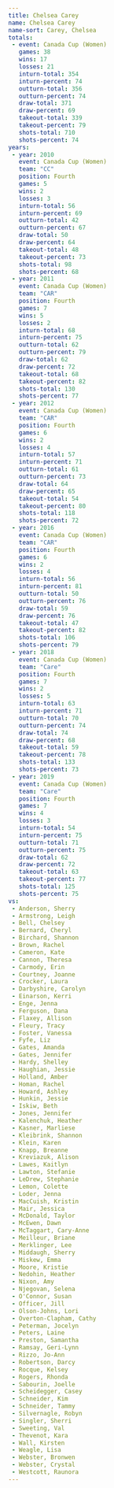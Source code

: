 ```yaml
---
title: Chelsea Carey
name: Chelsea Carey
name-sort: Carey, Chelsea
totals:
 - event: Canada Cup (Women)
   games: 38
   wins: 17
   losses: 21
   inturn-total: 354
   inturn-percent: 74
   outturn-total: 356
   outturn-percent: 74
   draw-total: 371
   draw-percent: 69
   takeout-total: 339
   takeout-percent: 79
   shots-total: 710
   shots-percent: 74
years:
 - year: 2010
   event: Canada Cup (Women)
   team: "CC"
   position: Fourth
   games: 5
   wins: 2
   losses: 3
   inturn-total: 56
   inturn-percent: 69
   outturn-total: 42
   outturn-percent: 67
   draw-total: 50
   draw-percent: 64
   takeout-total: 48
   takeout-percent: 73
   shots-total: 98
   shots-percent: 68
 - year: 2011
   event: Canada Cup (Women)
   team: "CAR"
   position: Fourth
   games: 7
   wins: 5
   losses: 2
   inturn-total: 68
   inturn-percent: 75
   outturn-total: 62
   outturn-percent: 79
   draw-total: 62
   draw-percent: 72
   takeout-total: 68
   takeout-percent: 82
   shots-total: 130
   shots-percent: 77
 - year: 2012
   event: Canada Cup (Women)
   team: "CAR"
   position: Fourth
   games: 6
   wins: 2
   losses: 4
   inturn-total: 57
   inturn-percent: 71
   outturn-total: 61
   outturn-percent: 73
   draw-total: 64
   draw-percent: 65
   takeout-total: 54
   takeout-percent: 80
   shots-total: 118
   shots-percent: 72
 - year: 2016
   event: Canada Cup (Women)
   team: "CAR"
   position: Fourth
   games: 6
   wins: 2
   losses: 4
   inturn-total: 56
   inturn-percent: 81
   outturn-total: 50
   outturn-percent: 76
   draw-total: 59
   draw-percent: 76
   takeout-total: 47
   takeout-percent: 82
   shots-total: 106
   shots-percent: 79
 - year: 2018
   event: Canada Cup (Women)
   team: "Care"
   position: Fourth
   games: 7
   wins: 2
   losses: 5
   inturn-total: 63
   inturn-percent: 71
   outturn-total: 70
   outturn-percent: 74
   draw-total: 74
   draw-percent: 68
   takeout-total: 59
   takeout-percent: 78
   shots-total: 133
   shots-percent: 73
 - year: 2019
   event: Canada Cup (Women)
   team: "Care"
   position: Fourth
   games: 7
   wins: 4
   losses: 3
   inturn-total: 54
   inturn-percent: 75
   outturn-total: 71
   outturn-percent: 75
   draw-total: 62
   draw-percent: 72
   takeout-total: 63
   takeout-percent: 77
   shots-total: 125
   shots-percent: 75
vs:
 - Anderson, Sherry
 - Armstrong, Leigh
 - Bell, Chelsey
 - Bernard, Cheryl
 - Birchard, Shannon
 - Brown, Rachel
 - Cameron, Kate
 - Cannon, Theresa
 - Carmody, Erin
 - Courtney, Joanne
 - Crocker, Laura
 - Darbyshire, Carolyn
 - Einarson, Kerri
 - Enge, Jenna
 - Ferguson, Dana
 - Flaxey, Allison
 - Fleury, Tracy
 - Foster, Vanessa
 - Fyfe, Liz
 - Gates, Amanda
 - Gates, Jennifer
 - Hardy, Shelley
 - Haughian, Jessie
 - Holland, Amber
 - Homan, Rachel
 - Howard, Ashley
 - Hunkin, Jessie
 - Iskiw, Beth
 - Jones, Jennifer
 - Kalenchuk, Heather
 - Kasner, Marliese
 - Kleibrink, Shannon
 - Klein, Karen
 - Knapp, Breanne
 - Kreviazuk, Alison
 - Lawes, Kaitlyn
 - Lawton, Stefanie
 - LeDrew, Stephanie
 - Lemon, Colette
 - Loder, Jenna
 - MacCuish, Kristin
 - Mair, Jessica
 - McDonald, Taylor
 - McEwen, Dawn
 - McTaggart, Cary-Anne
 - Meilleur, Briane
 - Merklinger, Lee
 - Middaugh, Sherry
 - Miskew, Emma
 - Moore, Kristie
 - Nedohin, Heather
 - Nixon, Amy
 - Njegovan, Selena
 - O'Connor, Susan
 - Officer, Jill
 - Olson-Johns, Lori
 - Overton-Clapham, Cathy
 - Peterman, Jocelyn
 - Peters, Laine
 - Preston, Samantha
 - Ramsay, Geri-Lynn
 - Rizzo, Jo-Ann
 - Robertson, Darcy
 - Rocque, Kelsey
 - Rogers, Rhonda
 - Sabourin, Joelle
 - Scheidegger, Casey
 - Schneider, Kim
 - Schneider, Tammy
 - Silvernagle, Robyn
 - Singler, Sherri
 - Sweeting, Val
 - Thevenot, Kara
 - Wall, Kirsten
 - Weagle, Lisa
 - Webster, Bronwen
 - Webster, Crystal
 - Westcott, Raunora
---
```

